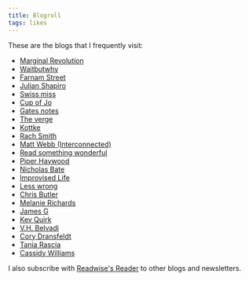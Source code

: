 ```yaml
---
title: Blogroll
tags: likes
---
```


These are the blogs that I frequently visit:

<ul>
 	<li><a href="https://marginalrevolution.com/" target="_blank" rel="noopener">Marginal Revolution</a></li>
 	<li><a href="https://waitbutwhy.com/" target="_blank" rel="noopener">Waitbutwhy</a></li>
 	<li><a href="https://fs.blog/" target="_blank" rel="noopener">Farnam Street</a></li>
 	<li><a href="https://www.julian.com/" target="_blank" rel="noopener">Julian Shapiro</a></li>
 	<li><a href="https://www.swiss-miss.com/" target="_blank" rel="noopener">Swiss miss</a></li>
 	<li><a href="https://cupofjo.com/" target="_blank" rel="noopener">Cup of Jo</a></li>
 	<li><a href="https://www.gatesnotes.com/" target="_blank" rel="noopener">Gates notes</a></li>
 	<li><a href="https://www.theverge.com/" target="_blank" rel="noopener">The verge</a></li>
 	<li><a href="https://kottke.org/" target="_blank" rel="noopener">Kottke</a></li>
 	<li><a href="https://rachsmith.com/" target="_blank" rel="noopener">Rach Smith</a></li>
 	<li><a href="https://interconnected.org/" target="_blank" rel="noopener">Matt Webb (Interconnected)</a></li>
	<li><a href="https://readsomethingwonderful.com/" target="_blank" rel="noopener">Read something wonderful</a></li>
 	<li><a href="https://piperhaywood.com/" target="_blank" rel="noopener">Piper Haywood</a></li>
 	<li><a href="https://nicholasbate.typepad.com/" target="_blank" rel="noopener">Nicholas Bate</a></li> 	
 	<li><a href="https://improvisedlife.com/" target="_blank" rel="noopener">Improvised Life</a></li>
 	<li><a href="https://www.lesswrong.com/" target="_blank" rel="noopener">Less wrong</a></li>
 	<li><a href="https://www.chrbutler.com/" target="_blank" rel="noopener">Chris Butler</a></li>
 	<li><a href="https://www.melanie-richards.com/" target="_blank" rel="noopener">Melanie Richards</a></li>
 	<li><a href="https://jamesg.blog/" target="_blank" rel="noopener">James G</a></li>
 	<li><a href="https://kevquirk.com/" target="_blank" rel="noopener">Kev Quirk</a></li>
<li><a href="https://vhbelvadi.com/" target="_blank" rel="noopener">V.H. Belvadi</a></li>
<li><a href="https://coryd.dev/" target="_blank" rel="noopener">Cory Dransfeldt</a></li>
<li><a href="https://tania.dev/" target="_blank" rel="noopener">Tania Rascia</a></li>
<li><a href="https://cassidoo.co/" target="_blank" rel="noopener">Cassidy Williams</a></li>
</ul>

I also subscribe with [Readwise's Reader](https://readwise.io/i/carlos864) to other blogs and newsletters.